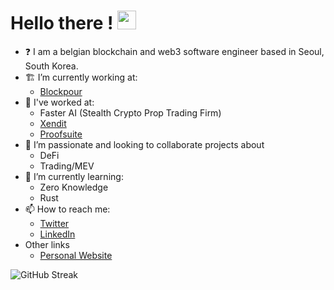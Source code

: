 # Hello there ! <img src="https://raw.githubusercontent.com/MartinHeinz/MartinHeinz/master/wave.gif" width="30px">

<!--

Here are some ideas to get you started:

- 🔭 I’m currently working on ...
- 🌱 I’m currently learning ...
- 👯 I’m looking to collaborate on ...
- 🤔 I’m looking for help with ...
- 💬 Ask me about ...
- 📫 How to reach me: ...
- 😄 Pronouns: ...
- ⚡ Fun fact: ...
-->

- :question: I am a belgian blockchain and web3 software engineer based in Seoul, South Korea. 
- 🏗️ I’m currently working at:
  - [Blockpour](https://www.blockpour.com/)
- 💼 I've worked at:
  - Faster AI (Stealth Crypto Prop Trading Firm)
  - [Xendit](https://www.xendit.co/en/)
  - [Proofsuite](https://github.com/proofsuite)
- 🔭 I’m passionate and looking to collaborate projects about
  - DeFi
  - Trading/MEV
- 🌱 I’m currently learning:
  - Zero Knowledge 
  - Rust
- 📫 How to reach me:
  - [Twitter](https://twitter.com/dvisacker)
  - [LinkedIn](https://www.linkedin.com/in/david-van-isacker/)
- Other links
  - [Personal Website](https://www.davidvanisacker.com/)

![GitHub Streak](https://github-readme-streak-stats.herokuapp.com/?user=dvisacker)

